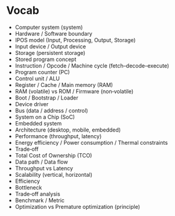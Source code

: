 # Vocab
- Computer system (system)
- Hardware / Software boundary
- IPOS model (Input, Processing, Output, Storage)
- Input device / Output device
- Storage (persistent storage)
- Stored program concept
- Instruction / Opcode / Machine cycle (fetch–decode–execute)
- Program counter (PC)
- Control unit / ALU
- Register / Cache / Main memory (RAM)
- RAM (volatile) vs ROM / Firmware (non‑volatile)
- Boot / Bootstrap / Loader
- Device driver
- Bus (data / address / control)
- System on a Chip (SoC)
- Embedded system
- Architecture (desktop, mobile, embedded)
- Performance (throughput, latency)
- Energy efficiency / Power consumption / Thermal constraints
- Trade‑off
- Total Cost of Ownership (TCO)
- Data path / Data flow
- Throughput vs Latency
- Scalability (vertical, horizontal)
- Efficiency
- Bottleneck
- Trade‑off analysis
- Benchmark / Metric
- Optimization vs Premature optimization (principle)